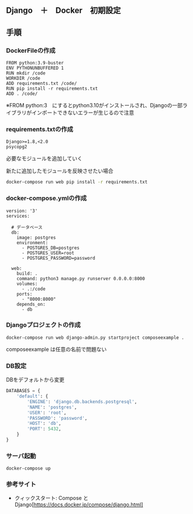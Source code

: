 ## Django　＋　Docker　初期設定
## 手順
### DockerFileの作成
```
FROM python:3.9-buster 
ENV PYTHONUNBUFFERED 1
RUN mkdir /code
WORKDIR /code
ADD requirements.txt /code/
RUN pip install -r requirements.txt
ADD . /code/
```

※FROM python:3　にするとpython3.10がインストールされ、Djangoの一部ライブラリがインポートできないエラーが生じるので注意

### requirements.txtの作成
```
Django>=1.8,<2.0
psycopg2
```
必要なモジュールを追加していく

新たに追加したモジュールを反映させたい場合
```bash
docker-compose run web pip install -r requirements.txt
```
### docker-compose.ymlの作成
```
version: '3'
services:

  # データベース
  db:
    image: postgres
    environment:
      - POSTGRES_DB=postgres
      - POSTGRES_USER=root
      - POSTGRES_PASSWORD=password

  web:
    build: .
    command: python3 manage.py runserver 0.0.0.0:8000
    volumes:
      - .:/code
    ports:
      - "8000:8000"
    depends_on:
      - db
```

### Djangoプロジェクトの作成
```
docker-compose run web django-admin.py startproject composeexample .
```
composeexample は任意の名前で問題ない

### DB設定
DBをデフォルトから変更
```./composeexample/settings.py
DATABASES = {
    'default': {
        'ENGINE': 'django.db.backends.postgresql',
        'NAME': 'postgres',
        'USER': 'root',
        'PASSWORD': 'password',
        'HOST': 'db',
        'PORT': 5432,
    }
}
```
### サーバ起動

```
docker-compose up
```


### 参考サイト

- クィックスタート: Compose と Django[https://docs.docker.jp/compose/django.html]

